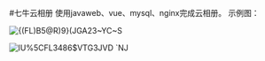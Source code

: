 #七牛云相册
使用javaweb、vue、mysql、nginx完成云相册。
示例图：


![{(FL)B5@R)9}(JGA23~YC~S](https://user-images.githubusercontent.com/61087817/157659227-15c878f1-56f9-48fa-b707-124a02361af2.png)


![IU%5CFL3486$VTG3JVD `NJ](https://user-images.githubusercontent.com/61087817/157659736-f5423225-adca-409d-8e22-8b40fa227526.png)


